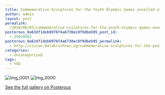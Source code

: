 ```yaml
---
title: Commemorative Sculptures for the Youth Olympic Games unveiled at Marina Bay
author: admin
layout: post
permalink:
  /2010/08/05/commemorative-sculptures-for-the-youth-olympic-games-unveiled-at-marina-bay/
posterous_8a63df1deb6976f4a6730ec8f9dbeb95_post_id:
  - 25029581
posterous_8a63df1deb6976f4a6730ec8f9dbeb95_permalink:
  - http://vivian.balakrishnan.sg/commemorative-sculptures-for-the-youth-olympi
categories:
  - Uncategorized
tags:
  - YOG
---
```

<p><img src="http://vivian.balakrishnan.sg/wp-content/uploads/2010/08/IMG_0001.jpg.scaled1000-300x224.jpg" alt="Img_0001" />
<img src="http://vivian.balakrishnan.sg/wp-content/uploads/2010/08/IMG_0000.jpg.scaled1000-224x300.jpg" alt="Img_0000" /></p>

<p><a href="http://vivian.balakrishnan.sg/commemorative-sculptures-for-the-youth-olympi">See the full gallery on Posterous</a></p>
